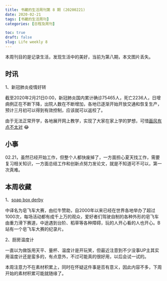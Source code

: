 ```yaml
---
title: 书藏的生活周刊第 8 期 (20200221)
date: 2020-02-21
tags: [书藏的生活周刊]
categories: [日程及周刊]

toc: true
draft: false
slug: Life weekly 8
---
```


本周刊目的是记录生活，发现生活中的美好，当前为第八期，本文图片丢失。

## 时讯

1、新冠肺炎疫情好转

截至2020年2月21日0:00，新冠肺炎国内累计确诊75465人，死亡2236人，日增病例正在不断下降，出院人数在不断增加，各地已逐渐开始开放交通和恢复生产，预计三月初可以得到有效控制，应该就可以返校了。

由于无法正常开学，各地展开网上教学，实现了大家在家上学的梦想，可惜[画风有点不太对](http://m.news.cctv.com/2020/02/18/ARTIEKgMr9FvMDcOvhMP4sgI200218.shtml) :joy:

## 小事

02.21，虽然已经开始工作，但整个人都快废掉了，一方面担心夏天找工作，需要复习相关知识，一方面总结工作和创新点努力发论文，就是不知道可不可以，第一次真难。

## 本周收藏

1、[soap box derby](https://www.bilibili.com/read/cv98009?from=search)

中译名为皂飞车大赛，由红牛赞助，自2000年以来已经在世界各地举办了超过1000次，每场活动都有成千上万的观众，爱好者们驾驶自制的各种外形的皂飞车由重力滑下赛道，中途遇到台阶、稻草等各种障碍，玩的人开心看的人也开心。B站有一个皂飞车大赛的纪录片。

2、厨房温度计

一直以为做饭用天平、量杯、温度计是开玩笑，但最近注意到不少没事UP主其实用温度计还是蛮多的，有点意外，不过可能真的很好用，以后会试一试的。

本周注意力不在素材积累上，同时在怀疑这件事是否有意义，因此内容不多，下周开始的素材积累可能就随缘了。